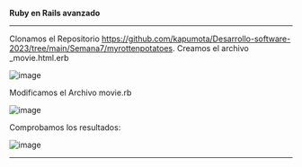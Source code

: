 **Ruby en Rails avanzado**
***
Clonamos el Repositorio https://github.com/kapumota/Desarrollo-software-2023/tree/main/Semana7/myrottenpotatoes.
Creamos el archivo _movie.html.erb

![image](https://github.com/Josezapat/CC3S2/assets/90808325/8c0d8af9-915e-489f-b1b8-8b2b31136e0d)

Modificamos el Archivo movie.rb

![image](https://github.com/Josezapat/CC3S2/assets/90808325/525e2ddc-a385-48d0-b0b1-0e8699c908d7)


Comprobamos los resultados:

![image](https://github.com/Josezapat/CC3S2/assets/90808325/eadb2ff0-e684-4c4b-9d54-85dbe401ed73)
***
